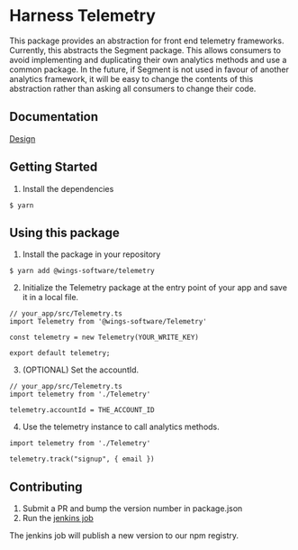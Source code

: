 # Harness Telemetry

This package provides an abstraction for front end telemetry frameworks. Currently, this abstracts the Segment package.
This allows consumers to avoid implementing and duplicating their own analytics methods and use a common package. In the future, if Segment is not used in favour of another analytics framework, it will be easy to change the contents of this abstraction rather than asking all consumers to change their code.

## Documentation

[Design](https://harness.atlassian.net/wiki/spaces/GTM/pages/1484652596/Telemetry+Framework+Frontend)

## Getting Started

1. Install the dependencies

```
$ yarn
```

## Using this package

1. Install the package in your repository

```
$ yarn add @wings-software/telemetry
```

2. Initialize the Telemetry package at the entry point of your app and save it in a local file.

```
// your_app/src/Telemetry.ts
import Telemetry from '@wings-software/Telemetry'

const telemetry = new Telemetry(YOUR_WRITE_KEY)

export default telemetry;
```

3. (OPTIONAL) Set the accountId.

```
// your_app/src/Telemetry.ts
import telemetry from './Telemetry'

telemetry.accountId = THE_ACCOUNT_ID
```

4. Use the telemetry instance to call analytics methods.

```
import telemetry from './Telemetry'

telemetry.track("signup", { email })
```

## Contributing

1. Submit a PR and bump the version number in package.json
2. Run the [jenkins job](https://jenkinsk8s.harness.io/view/UI/job/telemetry-release/)

The jenkins job will publish a new version to our npm registry.
